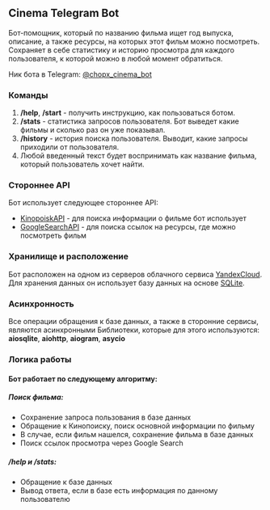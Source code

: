 ## Cinema Telegram Bot

Бот-помощник, который по названию фильма ищет год выпуска, описание, а также ресурсы, на которых этот фильм можно посмотреть.
Сохраняет в себе статиcтику и историю просмотра для каждого пользователя, к которой можно в любой момент обратиться.

Ник бота в Telegram: [@chopx_cinema_bot](https://t.me/chopx_cinema_bot)

### Команды
1. **/help**, **/start** - получить инструкцию, как пользоваться ботом.
2. **/stats** - статистика запросов пользователя. Бот выведет какие фильмы и сколько раз он уже показывал.
3. **/history** - история поиска пользователя. Выводит, какие запросы приходили от пользователя.
4. Любой введенный текст будет воспринимать как название фильма, который пользователь хочет найти.

### Стороннее API

Бот использует следующее стороннее API:

* [KinopoiskAPI](https://kinopoiskapiunofficial.tech/) - для поиска информации о фильме бот использует
* [GoogleSearchAPI](https://developers.google.com/webmaster-tools) - для поиска ссылок на ресурсы, где можно посмотреть фильм


### Хранилище и расположение

Бот расположен на одном из серверов облачного сервиса [YandexCloud](https://cloud.yandex.ru/).
Для хранения данныx он использует базу данных на основе [SQLite](https://www.sqlite.org/index.html).

### Асинхронность

Все операции обращения к базе данных, а также в сторонние сервисы, являются асинхронными
Библиотеки, которые для этого используются: **aiosqlite**, **aiohttp**, **aiogram**, **asycio**

### Логика работы

#### Бот работает по следующему алгоритму:

##### Поиск фильма: 

* Сохранение запроса пользования в базе данных
* Обращение к Кинопоиску, поиск основной информации по фильму
* В случае, если фильм нашелся, сохранение фильма в базе данных
* Поиск ссылок просмотра через Google Search

##### /help и /stats:
* Обращение к базе данных
* Вывод ответа, если в базе есть информация по данному пользователю